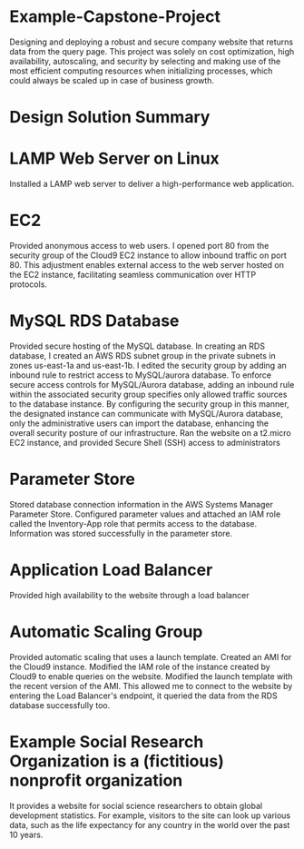 # Example-Capstone-Project
Designing and deploying a robust and secure company website that returns data from the query page. This project was solely on cost optimization, high availability, autoscaling, and security by selecting and making use of the most efficient computing resources when initializing processes, which could always be scaled up in case of business growth.

# Design Solution Summary

# LAMP Web Server on Linux
Installed a LAMP web server to deliver a high-performance web application.

# EC2
Provided anonymous access to web users. I opened port 80 from the security group of the Cloud9 EC2 instance to allow inbound traffic on port 80. This adjustment enables external access to the web server hosted on the EC2 instance, facilitating seamless communication over HTTP protocols.

# MySQL RDS Database
Provided secure hosting of the MySQL database. In creating an RDS database, I created an AWS RDS subnet group in the private subnets in zones us-east-1a and us-east-1b. I edited the security group by adding an inbound rule to restrict access to MySQL/aurora database. To enforce secure access controls for MySQL/Aurora database, adding an inbound rule within the associated security group specifies only allowed traffic sources to the database instance. By configuring the security group in this manner, the designated instance can communicate with MySQL/Aurora database, only the administrative users can import the database, enhancing the overall security posture of our infrastructure. Ran the website on a t2.micro EC2 instance, and provided Secure Shell (SSH) access to administrators

# Parameter Store
Stored database connection information in the AWS Systems Manager Parameter Store. Configured parameter values and attached an IAM role called the Inventory-App role that permits access to the database. Information was stored successfully in the parameter store.

# Application Load Balancer
Provided high availability to the website through a load balancer

# Automatic Scaling Group
Provided automatic scaling that uses a launch template. Created an AMI for the Cloud9 instance. Modified the IAM role of the instance created by Cloud9 to enable queries on the website. Modified the launch template with the recent version of the AMI. This allowed me to connect to the website by entering the Load Balancer's endpoint, it queried the data from the RDS database successfully too.

# Example Social Research Organization is a (fictitious) nonprofit organization 
It provides a website for social science researchers to obtain global development statistics. For example, visitors to the site can look up various data, such as the life expectancy for any country in the world over the past 10 years.
